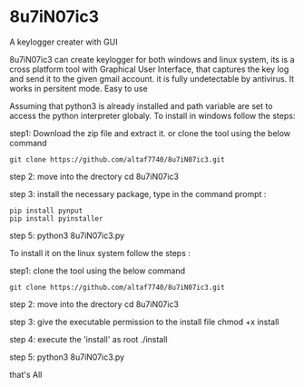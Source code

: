 # 8u7iN07ic3
A keylogger creater with GUI 

8u7iN07ic3 can create keylogger for both windows and linux system, its is a cross platform tool
with Graphical User Interface, that captures the key log and send it to the given gmail account.
it is fully undetectable by antivirus.
It works in persitent mode.
Easy to use

Assuming that python3 is already installed and path variable are set to access the python interpreter globaly.
To install in windows follow the steps:

step1: Download the zip file and extract it. 
       or clone the tool using the below command

    git clone https://github.com/altaf7740/8u7iN07ic3.git
    
step 2: move into the drectory cd 8u7iN07ic3

step 3: install the necessary package, type in the command prompt :
    
    pip install pynput
    pip install pyinstaller

step 5: python3 8u7iN07ic3.py





To install it on the linux system follow the steps :


step1: clone the tool using the below command

    git clone https://github.com/altaf7740/8u7iN07ic3.git

step 2: move into the drectory cd 8u7iN07ic3

step 3: give the executable permission to the install file chmod +x install

step 4: execute the 'install' as root ./install

step 5: python3 8u7iN07ic3.py

that's All

